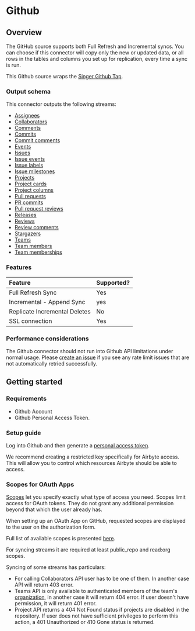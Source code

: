 # Github

## Overview

The GitHub source supports both Full Refresh and Incremental syncs. You can choose if this connector will copy only the new or updated data, or all rows in the tables and columns you set up for replication, every time a sync is run.

This Github source wraps the [Singer Github Tap](https://github.com/singer-io/tap-github).

### Output schema

This connector outputs the following streams: 
  * [Assignees](https://developer.github.com/v3/issues/assignees/#list-assignees)
  * [Collaborators](https://developer.github.com/v3/repos/collaborators/#list-collaborators)
  * [Comments](https://developer.github.com/v3/issues/comments/#list-comments-in-a-repository)
  * [Commits](https://developer.github.com/v3/repos/commits/#list-commits-on-a-repository)
  * [Commit comments](https://docs.github.com/en/free-pro-team@latest/rest/reference/repos#list-commit-comments-for-a-repository)
  * [Events](https://docs.github.com/en/free-pro-team@latest/rest/reference/activity#list-repository-events)  
  * [Issues](https://developer.github.com/v3/issues/#list-issues-for-a-repository)
  * [Issue events](https://docs.github.com/en/free-pro-team@latest/rest/reference/issues#list-issue-events-for-a-repository) 
  * [Issue labels](https://docs.github.com/en/free-pro-team@latest/rest/reference/issues#list-labels-for-a-repository)
  * [Issue milestones](https://docs.github.com/en/free-pro-team@latest/rest/reference/issues#list-milestones)
  * [Projects](https://docs.github.com/en/free-pro-team@latest/rest/reference/projects#list-repository-projects) 
  * [Project cards](https://docs.github.com/en/free-pro-team@latest/rest/reference/projects#list-project-cards) 
  * [Project columns](https://docs.github.com/en/free-pro-team@latest/rest/reference/projects#list-project-columns)
  * [Pull requests](https://developer.github.com/v3/pulls/#list-pull-requests)
  * [PR commits](https://docs.github.com/en/free-pro-team@latest/rest/reference/pulls#list-commits-on-a-pull-request)  
  * [Pull request reviews](https://docs.github.com/en/free-pro-team@latest/rest/reference/pulls#reviews)
  * [Releases](https://docs.github.com/en/free-pro-team@latest/rest/reference/repos#list-releases)  
  * [Reviews](https://developer.github.com/v3/pulls/reviews/#list-reviews-on-a-pull-request)
  * [Review comments](https://developer.github.com/v3/pulls/comments)
  * [Stargazers](https://developer.github.com/v3/activity/starring/#list-stargazers)
  * [Teams](https://docs.github.com/en/free-pro-team@latest/rest/reference/teams#list-teams)
  * [Team members](https://docs.github.com/en/free-pro-team@latest/rest/reference/teams#list-team-members) 
  * [Team memberships](https://docs.github.com/en/free-pro-team@latest/rest/reference/teams#get-team-membership-for-a-user)

### Features

| Feature | Supported? |
| :--- | :--- |
| Full Refresh Sync | Yes |
| Incremental - Append Sync | yes |
| Replicate Incremental Deletes | No |
| SSL connection | Yes |

### Performance considerations

The Github connector should not run into Github API limitations under normal usage. Please [create an issue](https://github.com/airbytehq/airbyte/issues) if you see any rate limit issues that are not automatically retried successfully.

## Getting started

### Requirements

* Github Account
* Github Personal Access Token.

### Setup guide

Log into Github and then generate a [personal access token](https://github.com/settings/tokens).

We recommend creating a restricted key specifically for Airbyte access. This will allow you to control which resources Airbyte should be able to access.

### Scopes for OAuth Apps

[Scopes](https://docs.github.com/en/free-pro-team@latest/developers/apps/scopes-for-oauth-apps) let you specify exactly what type of access you need. Scopes limit access for OAuth tokens. They do not grant any additional permission beyond that which the user already has.

When setting up an OAuth App on GitHub, requested scopes are displayed to the user on the authorization form.

Full list of available scopes is presented [here](https://docs.github.com/en/free-pro-team@latest/developers/apps/scopes-for-oauth-apps#available-scopes).

For syncing streams it are required at least public_repo and read:org scopes.

Syncing of some streams has particulars:
* For calling Collaborators API user has to be one of them. In another case API will return 403 error.
* Teams API is only available to authenticated members of the team's [organization](https://docs.github.com/en/free-pro-team@latest/rest/reference/orgs), in another case it will return 404 error. If user doesn't have permission, it will return 401 error.
* Project API returns a 404 Not Found status if projects are disabled in the repository. If user does not have sufficient privileges to perform this action, a 401 Unauthorized or 410 Gone status is returned.


